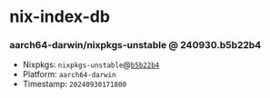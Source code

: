 # nix-index-db
### aarch64-darwin/nixpkgs-unstable @ 240930.b5b22b4
- Nixpkgs: `nixpkgs-unstable`@[`b5b22b4`](https://github.com/NixOS/nixpkgs/commit/b5b22b42c0d10c7d2463e90a546c394711e3a724)
- Platform: `aarch64-darwin`
- Timestamp: `20240930171800`
